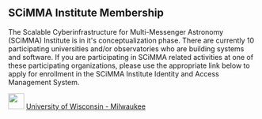## SCiMMA Institute Membership
The Scalable Cyberinfrastructure for Multi-Messenger Astronomy (SCiMMA) Institute is in it's conceptualization phase. There are currently 10 participating universities and/or observatories who are building systems and software. If you are participating in SCiMMA related activities at one of these participating organizations, please use the appropriate link below to apply for enrollment in the SCiMMA Institute Identity and Access Management System.

<img src=https://uwm.edu/wp-content/uploads/2016/12/uwm-seo-logo.jpg height=32> [University of Wisconsin - Milwaukee](https://registry.scimma.org/registry/co_petitions/start/coef:29)
